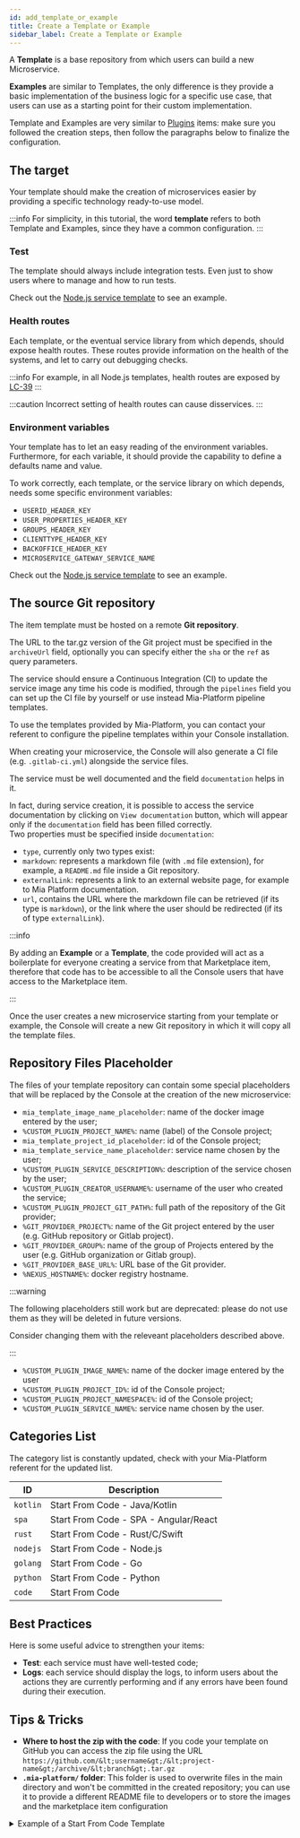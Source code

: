 ```yaml
---
id: add_template_or_example
title: Create a Template or Example
sidebar_label: Create a Template or Example
---
```


A **Template** is a base repository from which users can build a new Microservice.

**Examples** are similar to Templates, the only difference is they provide a basic implementation of the business logic for a specific use case, that users can use as a starting point for their custom implementation.

Template and Examples are very similar to [Plugins](/marketplace/add_to_marketplace/add_item_by_type/add_plugin) items: make sure you followed the creation steps, then follow the paragraphs below to finalize the configuration.

## The target

Your template should make the creation of microservices easier by providing a specific technology ready-to-use model.

:::info
For simplicity, in this tutorial, the word **template** refers to both Template and Examples, since they have a common configuration.
:::

### Test

The template should always include integration tests.
Even just to show users where to manage and how to run tests.

Check out the [Node.js service template](https://github.com/mia-platform-marketplace/Node.js-Custom-Plugin-Template/blob/master/tests/index.test.js) to see an example.

### Health routes

Each template, or the eventual service library from which depends, should expose health routes.
These routes provide information on the health of the systems, and let to carry out debugging checks.

:::info
For example, in all Node.js templates, health routes are exposed by [LC-39](https://github.com/mia-platform/lc39)
:::

:::caution
Incorrect setting of health routes can cause disservices.
:::

### Environment variables

Your template has to let an easy reading of the environment variables. Furthermore, for each variable, it should provide the capability to define a defaults name and value.

To work correctly, each template, or the service library on which depends, needs some specific environment variables:

* `USERID_HEADER_KEY`
* `USER_PROPERTIES_HEADER_KEY`
* `GROUPS_HEADER_KEY`
* `CLIENTTYPE_HEADER_KEY`
* `BACKOFFICE_HEADER_KEY`
* `MICROSERVICE_GATEWAY_SERVICE_NAME`

Check out the [Node.js service template](https://github.com/mia-platform-marketplace/Node.js-Custom-Plugin-Template/blob/255233ce35ec7748bb4120057dc36fcd2bb3f983/Dockerfile#L29-L30) to see an example.

## The source Git repository

The item template must be hosted on a remote **Git repository**.

The URL to the tar.gz version of the Git project must be specified in the `archiveUrl` field, optionally you can specify either the `sha` or the `ref` as query parameters.

The service should ensure a Continuous Integration (CI) to update the service image any time his code is modified, through the `pipelines` field you can set up the CI file by yourself or use instead Mia-Platform pipeline templates.  

To use the templates provided by Mia-Platform, you can contact your referent to configure the pipeline templates within your Console installation.

When creating your microservice, the Console will also generate a CI file (e.g. `.gitlab-ci.yml`) alongside the service files.

The service must be well documented and the field `documentation` helps in it.

In fact, during service creation, it is possible to access the service documentation by clicking on `View documentation` button, which will appear only if the `documentation` field has been filled correctly.  
Two properties must be specified inside `documentation`:  

* `type`, currently only two types exist:
* `markdown`: represents a markdown file (with `.md` file extension), for example, a `README.md` file inside a Git repository.
* `externalLink`: represents a link to an external website page, for example to Mia Platform documentation.
* `url`, contains the URL where the markdown file can be retrieved (if its type is `markdown`), or the link where the user should be redirected (if its of type `externalLink`).  

:::info

By adding an **Example** or a **Template**, the code provided will act as a boilerplate for everyone creating a service from that Marketplace item, therefore that code has to be accessible to all the Console users that have access to the Marketplace item.

:::  

Once the user creates a new microservice starting from your template or example, the Console will create a new Git repository in which it will copy all the template files.

## Repository Files Placeholder

The files of your template repository can contain some special placeholders that will be replaced by the Console at the creation of the new microservice:

* `mia_template_image_name_placeholder`: name of the docker image entered by the user;
* `%CUSTOM_PLUGIN_PROJECT_NAME%`: name (label) of the Console project;
* `mia_template_project_id_placeholder`: id of the Console project;
* `mia_template_service_name_placeholder`: service name chosen by the user;
* `%CUSTOM_PLUGIN_SERVICE_DESCRIPTION%`: description of the service chosen by the user;
* `%CUSTOM_PLUGIN_CREATOR_USERNAME%`: username of the user who created the service;
* `%CUSTOM_PLUGIN_PROJECT_GIT_PATH%`: full path of the repository of the Git provider;
* `%GIT_PROVIDER_PROJECT%`: name of the Git project entered by the user (e.g. GitHub repository or Gitlab project).
* `%GIT_PROVIDER_GROUP%`: name of the group of Projects entered by the user (e.g. GitHub organization or Gitlab group).
* `%GIT_PROVIDER_BASE_URL%`: URL base of the Git provider.
* `%NEXUS_HOSTNAME%`: docker registry hostname.

:::warning

The following placeholders still work but are deprecated: please do not use them as they will be deleted in future versions.

Consider changing them with the releveant placeholders described above.

:::

* `%CUSTOM_PLUGIN_IMAGE_NAME%`: name of the docker image entered by the user
* `%CUSTOM_PLUGIN_PROJECT_ID%`: id of the Console project;
* `%CUSTOM_PLUGIN_PROJECT_NAMESPACE%`: id of the Console project;
* `%CUSTOM_PLUGIN_SERVICE_NAME%`: service name chosen by the user.

## Categories List

The category list is constantly updated, check with your Mia-Platform referent for the updated list.

| ID       | Description                           |
| -------- | ------------------------------------- |
| `kotlin` | Start From Code - Java/Kotlin         |
| `spa`    | Start From Code - SPA - Angular/React |
| `rust`   | Start From Code - Rust/C/Swift        |
| `nodejs` | Start From Code - Node.js             |
| `golang` | Start From Code - Go                  |
| `python` | Start From Code - Python              |
| `code`   | Start From Code                       |

## Best Practices

Here is some useful advice to strengthen your items:

* **Test**: each service must have well-tested code;
* **Logs**: each service should display the logs, to inform users about the actions they are currently performing and if any errors have been found during their execution.

## Tips & Tricks

* **Where to host the zip with the code**: If you code your template on GitHub you can access the zip file using the URL `https://github.com/&lt;username&gt;/&lt;project-name&gt;/archive/&lt;branch&gt;.tar.gz`
* **`.mia-platform/` folder**: This folder is used to overwrite files in the main directory and won't be committed in the created repository; you can use it to provide a different README file to developers or to store the images and the marketplace item configuration

<details><summary>Example of a Start From Code Template</summary>

```json
{
    "name": "Spring Boot Native",
    "description": "Starter for Spring Boot Native Application",
    "type": "template",
    "releaseStage": "stable",
    "tenantId": "my-tenant",
    "itemId": "spring-boot-service",
    "repositoryUrl": "https://sample-url.com",
    "label": "Spring Boot Native",
    "categoryId": "kotlin",
    "suportedBy": "Supported",
    "documentation": {
        "type": "markdown",
        "url": "https://url-of-documentation.org"
    },
    "image": {
        "localPath": "./image.png"
    },
    "supportedByImage": {
        "localPath": "./supportedByImage.jpeg"
    },
    "resources":{
        "services":{
            "spring-boot-service":{
                "name": "spring-boot-service",
                "description": "Simple Spring Boot Native service",
                "archiveUrl": "https://the-archive-url.org",
                "containerPorts": [
                    {
                        "name": "http",
                        "from": 80,
                        "to": 3000,
                        "protocol": "TCP"
                    }
                ],
                "type": "template",
                "defaultEnvironmentVariables": [
                    {
                      "name": "LOG_LEVEL",
                      "value": "{{LOG_LEVEL}}",
                      "valueType": "plain"
                    },
                    {
                      "name": "HTTP_PORT",
                      "value": "3000",
                      "valueType": "plain"
                    }
                ],
                "defaultProbes": {
                    "liveness": {
                        "initialDelaySeconds": 40,
                        "periodSeconds": 15,
                        "timeoutSeconds": 1,
                        "successThreshold": 1,
                        "failureThreshold": 3
                    }
                },
                "defaultResources": {
                    "cpuLimits": {
                      "max": "150m",
                      "min": "50m"
                    },
                    "memoryLimits": {
                      "max": "400Mi",
                      "min": "400Mi"
                    }
                  }
            }
        }
    }
}
```

</details>
